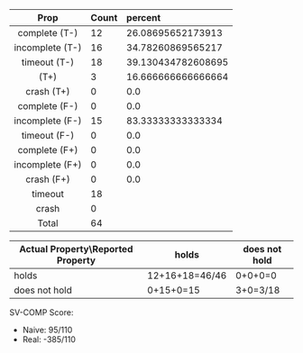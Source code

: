 
| Prop | Count | percent |
|:----:|:------|:--|
|complete   (T-)|12| 26.08695652173913 |
|incomplete (T-)|16|34.78260869565217 |
|timeout    (T-)|18|39.130434782608695 |
|           (T+)|3|16.666666666666664 |
|crash      (T+)|0|0.0 |
|complete   (F-)|0|0.0 |
|incomplete (F-)|15|83.33333333333334 |
|timeout    (F-)|0|0.0 |
|complete   (F+)|0|0.0 |
|incomplete (F+)|0|0.0 |
|crash      (F+)|0|0.0 |
|timeout        |18| |
|crash          |0| |
|Total          |64| |

| Actual Property\Reported Property | holds | does not hold |
|------------------------------------|-------|---------------|
| holds | 12+16+18=46/46 | 0+0+0=0 |
| does not hold | 0+15+0=15 | 3+0=3/18 |

SV-COMP Score:

* Naive: 95/110
* Real: -385/110

